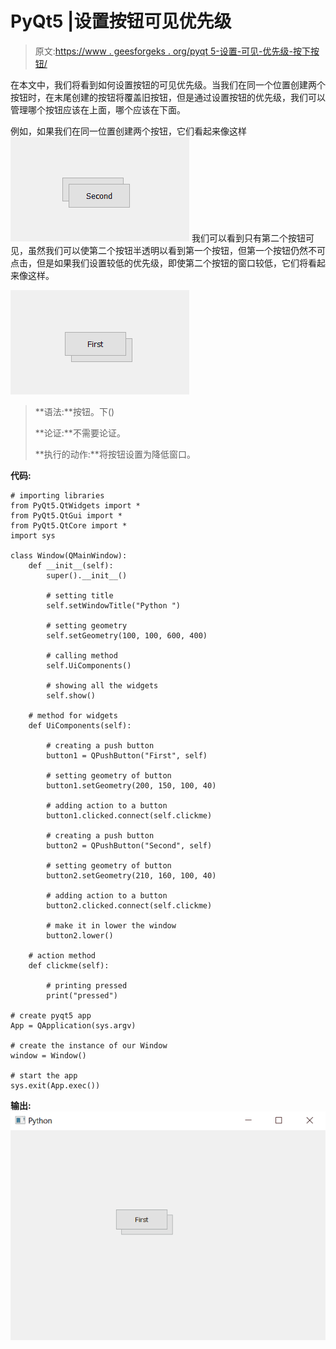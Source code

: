 # PyQt5 |设置按钮可见优先级

> 原文:[https://www . geesforgeks . org/pyqt 5-设置-可见-优先级-按下按钮/](https://www.geeksforgeeks.org/pyqt5-setting-visible-priority-to-push-button/)

在本文中，我们将看到如何设置按钮的可见优先级。当我们在同一个位置创建两个按钮时，在末尾创建的按钮将覆盖旧按钮，但是通过设置按钮的优先级，我们可以管理哪个按钮应该在上面，哪个应该在下面。

例如，如果我们在同一位置创建两个按钮，它们看起来像这样
![](img/34404ab45b0fcf3ca8d568b08c4a3345.png)
我们可以看到只有第二个按钮可见，虽然我们可以使第二个按钮半透明以看到第一个按钮，但第一个按钮仍然不可点击，但是如果我们设置较低的优先级，即使第二个按钮的窗口较低，它们将看起来像这样。

![](img/1a20e2ddd24d0def5e457e662e057e89.png)

> **语法:**按钮。下()
> 
> **论证:**不需要论证。
> 
> **执行的动作:**将按钮设置为降低窗口。

**代码:**

```
# importing libraries
from PyQt5.QtWidgets import * 
from PyQt5.QtGui import * 
from PyQt5.QtCore import * 
import sys

class Window(QMainWindow):
    def __init__(self):
        super().__init__()

        # setting title
        self.setWindowTitle("Python ")

        # setting geometry
        self.setGeometry(100, 100, 600, 400)

        # calling method
        self.UiComponents()

        # showing all the widgets
        self.show()

    # method for widgets
    def UiComponents(self):

        # creating a push button
        button1 = QPushButton("First", self)

        # setting geometry of button
        button1.setGeometry(200, 150, 100, 40)

        # adding action to a button
        button1.clicked.connect(self.clickme)

        # creating a push button
        button2 = QPushButton("Second", self)

        # setting geometry of button
        button2.setGeometry(210, 160, 100, 40)

        # adding action to a button
        button2.clicked.connect(self.clickme)

        # make it in lower the window
        button2.lower()

    # action method
    def clickme(self):

        # printing pressed
        print("pressed")

# create pyqt5 app
App = QApplication(sys.argv)

# create the instance of our Window
window = Window()

# start the app
sys.exit(App.exec())
```

**输出:**
![](img/ed1ceed735142bf798d1f55a5ebf7986.png)